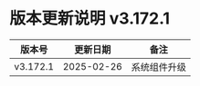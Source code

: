 # 版本更新说明 v3.172.1

| 版本号<br/>   | 更新日期<br/>   | 备注<br/>         |
| ------------- | --------------- | ----------------- |
| v3.172.1<br/> | 2025-02-26<br/> | 系统组件升级<br/> |

